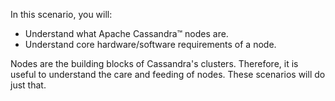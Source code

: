 In this scenario, you will:

* Understand what Apache Cassandra™ nodes are.
* Understand core hardware/software requirements of a node.

Nodes are the building blocks of Cassandra's clusters. Therefore, it is useful to understand the care and feeding of nodes. These scenarios will do just that.
